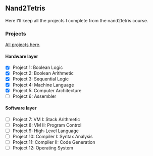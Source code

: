 ## Nand2Tetris

Here I'll keep all the projects I complete from the nand2tetris course.

### Projects

[All projects here](https://www.nand2tetris.org/course).

#### Hardware layer

- [x] Project 1: Boolean Logic 
- [x] Project 2: Boolean Arithmetic 
- [x] Project 3: Sequential Logic
- [x] Project 4: Machine Language 
- [x] Project 5: Computer Architecture 
- [ ] Project 6: Assembler 

#### Software layer

- [ ] Project 7: VM I: Stack Arithmetic 
- [ ] Project 8: VM II: Program Control 
- [ ] Project 9: High-Level Language 
- [ ] Project 10: Compiler I: Syntax Analysis
- [ ] Project 11: Compiler II: Code Generation 
- [ ] Project 12: Operating System 

